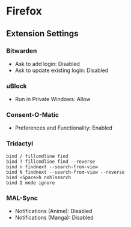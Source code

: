 # Firefox

## Extension Settings

### Bitwarden

- Ask to add login: Disabled
- Ask to update existing login: Disabled

### uBlock

- Run in Private Windows: Allow

### Consent-O-Matic

- Preferences and Functionality: Enabled

### Tridactyl

```tridactyl
bind / fillcmdline find
bind ? fillcmdline find --reverse
bind n findnext --search-from-view
bind N findnext --search-from-view --reverse
bind <Space>h nohlsearch
bind I mode ignore
```

### MAL-Sync

- Notifications (Anime): Disabled
- Notifications (Manga): Disabled
